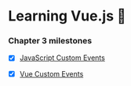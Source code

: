 # Learning Vue.js :tada:

### Chapter 3 milestones

- [x] [JavaScript Custom Events](customEvent.js)
- [x] [Vue Custom Events](../../tree/chapter-3/app/main.js#L15-#L32)

